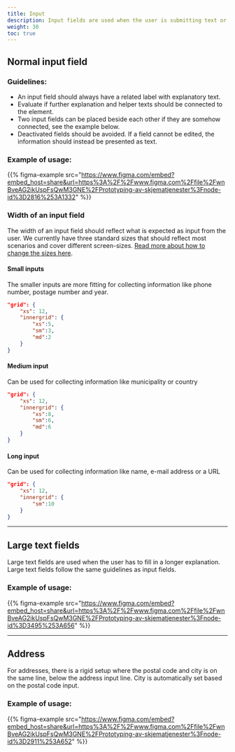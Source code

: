 ```yaml
---
title: Input
description: Input fields are used when the user is submitting text or a number. 
weight: 30
toc: true
---
```


## Normal input field

### Guidelines:
- An input field should always have a related label with explanatory text.
- Evaluate if further explanation and helper texts should be connected to the element.
- Two input fields can be placed beside each other if they are somehow connected, see the example below. 
- Deactivated fields should be avoided. If a field cannot be edited, the information should instead be presented as text. 

### Example of usage:
{{% figma-example src="https://www.figma.com/embed?embed_host=share&url=https%3A%2F%2Fwww.figma.com%2Ffile%2FwnBveAG2ikUspFsQwM3GNE%2FPrototyping-av-skjematjenester%3Fnode-id%3D2816%253A1332" %}}


### Width of an input field
The width of an input field should reflect what is expected as input from the user. We currently have three standard sizes that should reflect most scenarios and cover different screen-sizes. [Read more about how to change the sizes here](/app/development/ux/styling/#innergrid-og-labelgrid).

#### Small inputs
The smaller inputs are more fitting for collecting information like phone number, postage number and year. 

```json
"grid": {
    "xs": 12,
    "innergrid": {
        "xs":5,
        "sm":3, 
        "md":2
    }
}
```
#### Medium input
Can be used for collecting information like municipality or country
```json
"grid": {
    "xs": 12,
    "innergrid": {
        "xs":8,
        "sm":6, 
        "md":6
    }      
}
```
#### Long input
Can be used for collecting information like name, e-mail address or a URL
```json
"grid": {
    "xs": 12,
    "innergrid": {
        "sm":10 
    }
}
```

---

## Large text fields
Large text fields are used when the user has to fill in a longer explanation. Large text fields follow the same guidelines as input fields. 

### Example of usage:

{{% figma-example src="https://www.figma.com/embed?embed_host=share&url=https%3A%2F%2Fwww.figma.com%2Ffile%2FwnBveAG2ikUspFsQwM3GNE%2FPrototyping-av-skjematjenester%3Fnode-id%3D3495%253A656" %}}

---

## Address 
For addresses, there is a rigid setup where the postal code and city is on the same line, below the address input line. City is automatically set based on the postal code input. 

### Example of usage:

{{% figma-example src="https://www.figma.com/embed?embed_host=share&url=https%3A%2F%2Fwww.figma.com%2Ffile%2FwnBveAG2ikUspFsQwM3GNE%2FPrototyping-av-skjematjenester%3Fnode-id%3D2911%253A652" %}}
